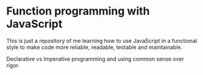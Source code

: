 # Function programming with JavaScript

This is just a repository of me learning how to use JavaScript in a functional
style to make code more reliable, readable, testable and maintainable.

Declarative vs Imperative programming and using common sense over rigor.
